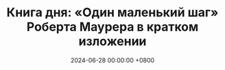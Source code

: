 ---
title: "Книга дня: «Один маленький шаг» Роберта Маурера в кратком изложении"
description: >-
  🚶‍♂️ «Один маленький шаг» — практическое руководство по изменению привычек через маленькие, но эффективные действия. Хотите изменить жизнь? Книга Роберта Маурера "Один Маленький Шаг" учит достигать целей через небольшие изменения. Откройте силу метода кайдзен!
date: 2024-06-28 00:00:00 +0800
categories: [Мышление, Конспекты-книг]
tags:
  [
    один-маленький-шаг,
    роберт-маурер,
    саморазвитие,
    кайдзен,
    психология-изменений,
    формирование-привычек,
    постепенный-прогресс,
    мотивация,
    личностный-рост,
    достижение-целей,
    управление-изменениями,
    практические-методы,
    успех-через-шаги,
    вдохновение,
    улучшение-жизни,
    смена-мышления,
    простые-шаги,
    психология-успеха
  ]
image: 
alt: Книга Один Маленький Шаг Роберта Маурера
fallback:
  - 
  - 
---